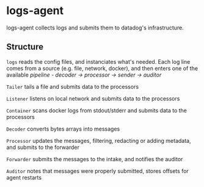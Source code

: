 # logs-agent

logs-agent collects logs and submits them to datadog's infrastructure.

## Structure

`logs` reads the config files, and instanciates what's needed.
Each log line comes from a source (e.g. file, network, docker), and then enters one of the available _pipeline - decoder -> processor -> sender -> auditor_

`Tailer` tails a file and submits data to the processors

`Listener` listens on local network and submits data to the processors

`Container` scans docker logs from stdout/stderr and submits data to the processors

`Decoder` converts bytes arrays into messages

`Processor` updates the messages, filtering, redacting or adding metadata, and submits to the forwarder

`Forwarder` submits the messages to the intake, and notifies the auditor

`Auditor` notes that messages were properly submitted, stores offsets for agent restarts
